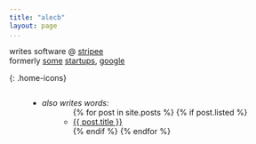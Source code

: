 ```yaml
---
title: "alecb"
layout: page
...
```


<style>
    h1.title {
        margin-bottom: 0px;
    }
</style>

writes software @ [stripee](https://stripe.com/about)  
formerly [some](https://level.com) [startups](https://imagen.ai), [google](https://google.com/about)

<a href="mailto:hi@alecb.me"><i class="fas fa-envelope"></i></a>
<a href="https://linkedin.com/in/alecbz"><i class="fab fa-linkedin"></i></a>
<a href="https://twitter.com/alecbzr"><i class="fab fa-twitter-square"></i></a>
<a href="https://github.com/alecbz"><i class="fab fa-github"></i></a>
<a href="/feed.xml"><i class="fas fa-rss"></i></a>
{: .home-icons}

<div id="post-list">
    <ul class="fa-ul" style="margin-left: 35px; display: inline-block; text-align: left">
        <li>
            <span class="fa-li"><i class="fas fa-pen-alt"></i></span>
            <em>also writes words:</em>
            <ul class="fa-ul" style="display: inline-block; text-align: left; margin-left: 32px">
                {% for post in site.posts %}
                    {% if post.listed %}
                        <li><a href="{{ post.url }}"><span class="fa-li"><i class="fas fa-angle-double-right"></i></span>{{ post.title }}</a></li>
                    {% endif %}
                {% endfor %}
            </ul>
        </li>
    </ul>
</div>
